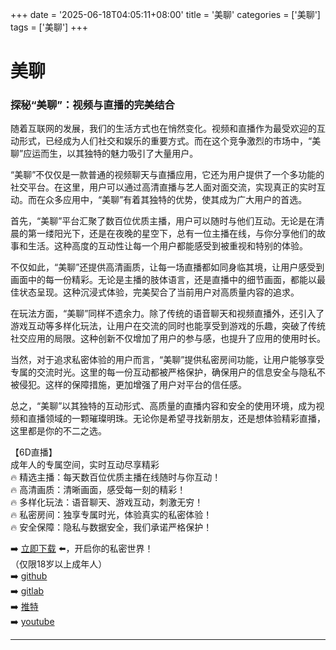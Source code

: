 +++
date = '2025-06-18T04:05:11+08:00'
title = '美聊'
categories = ['美聊']
tags = ['美聊']
+++

# 美聊

### 探秘“美聊”：视频与直播的完美结合

随着互联网的发展，我们的生活方式也在悄然变化。视频和直播作为最受欢迎的互动形式，已经成为人们社交和娱乐的重要方式。而在这个竞争激烈的市场中，“美聊”应运而生，以其独特的魅力吸引了大量用户。

“美聊”不仅仅是一款普通的视频聊天与直播应用，它还为用户提供了一个多功能的社交平台。在这里，用户可以通过高清直播与艺人面对面交流，实现真正的实时互动。而在众多应用中，“美聊”有着其独特的优势，使其成为广大用户的首选。

首先，“美聊”平台汇聚了数百位优质主播，用户可以随时与他们互动。无论是在清晨的第一缕阳光下，还是在夜晚的星空下，总有一位主播在线，与你分享他们的故事和生活。这种高度的互动性让每一个用户都能感受到被重视和特别的体验。

不仅如此，“美聊”还提供高清画质，让每一场直播都如同身临其境，让用户感受到画面中的每一份精彩。无论是主播的肢体语言，还是直播中的细节画面，都能以最佳状态呈现。这种沉浸式体验，完美契合了当前用户对高质量内容的追求。

在玩法方面，“美聊”同样不遗余力。除了传统的语音聊天和视频直播外，还引入了游戏互动等多样化玩法，让用户在交流的同时也能享受到游戏的乐趣，突破了传统社交应用的局限。这种创新不仅增加了用户的参与感，也提升了应用的使用时长。

当然，对于追求私密体验的用户而言，“美聊”提供私密房间功能，让用户能够享受专属的交流时光。这里的每一份互动都被严格保护，确保用户的信息安全与隐私不被侵犯。这样的保障措施，更加增强了用户对平台的信任感。

总之，“美聊”以其独特的互动形式、高质量的直播内容和安全的使用环境，成为视频和直播领域的一颗璀璨明珠。无论你是希望寻找新朋友，还是想体验精彩直播，这里都是你的不二之选。

【6D直播】  
成年人的专属空间，实时互动尽享精彩  
🔥 精选主播：每天数百位优质主播在线随时与你互动！  
🔥 高清画质：清晰画面，感受每一刻的精彩！  
🔥 多样化玩法：语音聊天、游戏互动，刺激无穷！  
🔥 私密房间：独享专属时光，体验真实的私密体验！  
🔥 安全保障：隐私与数据安全，我们承诺严格保护！  

➡️ [立即下载](https://down123.s3.ap-east-1.amazonaws.com/down/down.html?channelCode=blog) ⬅️，开启你的私密世界！  
（仅限18岁以上成年人）  
➡️ [github](https://aldult-live.github.io/)  
➡️ [gitlab](https://seo-09598d.gitlab.io/)  
➡️ [推特](https://x.com/wegame33)  
➡️ [youtube](https://www.youtube.com/@6Dlive)  

---
